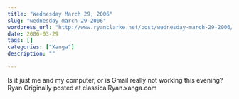 ```yaml
---
title: "Wednesday March 29, 2006"
slug: "wednesday-march-29-2006"
wordpress_url: "http://www.ryanclarke.net/post/wednesday-march-29-2006/"
date: 2006-03-29
tags: []
categories: ["Xanga"]
description: ""

---
```


Is it just me and my computer, or is Gmail really not working this evening?
Ryan
Originally posted at classicalRyan.xanga.com
